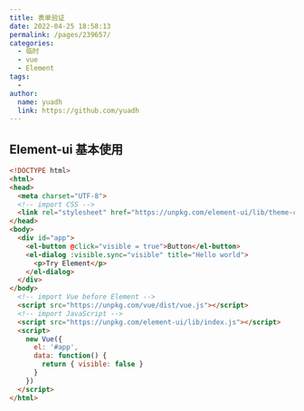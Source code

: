 ```yaml
---
title: 表单验证
date: 2022-04-25 18:58:13
permalink: /pages/239657/
categories:
  - 临时
  - vue
  - Element
tags:
  - 
author: 
  name: yuadh
  link: https://github.com/yuadh
---
```


## Element-ui 基本使用

```html 
<!DOCTYPE html>
<html>
<head>
  <meta charset="UTF-8">
  <!-- import CSS -->
  <link rel="stylesheet" href="https://unpkg.com/element-ui/lib/theme-chalk/index.css">
</head>
<body>
  <div id="app">
    <el-button @click="visible = true">Button</el-button>
    <el-dialog :visible.sync="visible" title="Hello world">
      <p>Try Element</p>
    </el-dialog>
  </div>
</body>
  <!-- import Vue before Element -->
  <script src="https://unpkg.com/vue/dist/vue.js"></script>
  <!-- import JavaScript -->
  <script src="https://unpkg.com/element-ui/lib/index.js"></script>
  <script>
    new Vue({
      el: '#app',
      data: function() {
        return { visible: false }
      }
    })
  </script>
</html>

```



<ClientOnly>
  <test/>
</ClientOnly>

<!-- <script>
    import ElementUI from 'element-ui';
    import 'element-ui/lib/theme-chalk/index.css';
</script> -->